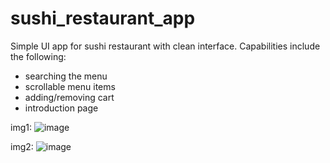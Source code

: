 # sushi_restaurant_app

Simple UI app for sushi restaurant with clean interface. Capabilities include the following:
- searching the menu
- scrollable menu items
- adding/removing cart
- introduction page

img1:
![image](https://github.com/user-attachments/assets/2028c366-e956-4e13-bd65-83b1871c99e8)

img2:
![image](https://github.com/user-attachments/assets/86c88951-2f2d-4aca-b943-f69ae110cf8a)

